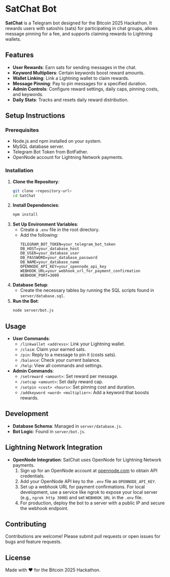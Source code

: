 # SatChat Bot

**SatChat** is a Telegram bot designed for the Bitcoin 2025 Hackathon. It rewards users with satoshis (sats) for participating in chat groups, allows message pinning for a fee, and supports claiming rewards to Lightning wallets.

## Features
- **User Rewards**: Earn sats for sending messages in the chat.
- **Keyword Multipliers**: Certain keywords boost reward amounts.
- **Wallet Linking**: Link a Lightning wallet to claim rewards.
- **Message Pinning**: Pay to pin messages for a specified duration.
- **Admin Controls**: Configure reward settings, daily caps, pinning costs, and keywords.
- **Daily Stats**: Tracks and resets daily reward distribution.

## Setup Instructions

### Prerequisites
- Node.js and npm installed on your system.
- MySQL database server.
- Telegram Bot Token from BotFather.
- OpenNode account for Lightning Network payments.

### Installation
1. **Clone the Repository**:
   ```bash
   git clone <repository-url>
   cd SatChat
   ```
2. **Install Dependencies**:
   ```bash
   npm install
   ```
3. **Set Up Environment Variables**:
   - Create a `.env` file in the root directory.
   - Add the following:
     ```
     TELEGRAM_BOT_TOKEN=your_telegram_bot_token
     DB_HOST=your_database_host
     DB_USER=your_database_user
     DB_PASSWORD=your_database_password
     DB_NAME=your_database_name
     OPENNODE_API_KEY=your_opennode_api_key
     WEBHOOK_URL=your_webhook_url_for_payment_confirmation
     WEBHOOK_PORT=3000
     ```
4. **Database Setup**:
   - Create the necessary tables by running the SQL scripts found in `server/database.sql`.
5. **Run the Bot**:
   ```bash
   node server/bot.js
   ```

## Usage
- **User Commands**:
  - `/linkwallet <address>`: Link your Lightning wallet.
  - `/claim`: Claim your earned sats.
  - `/pin`: Reply to a message to pin it (costs sats).
  - `/balance`: Check your current balance.
  - `/help`: View all commands and settings.
- **Admin Commands**:
  - `/setreward <amount>`: Set reward per message.
  - `/setcap <amount>`: Set daily reward cap.
  - `/setpin <cost> <hours>`: Set pinning cost and duration.
  - `/addkeyword <word> <multiplier>`: Add a keyword that boosts rewards.

## Development
- **Database Schema**: Managed in `server/database.js`.
- **Bot Logic**: Found in `server/bot.js`.

## Lightning Network Integration
- **OpenNode Integration**: SatChat uses OpenNode for Lightning Network payments.
  1. Sign up for an OpenNode account at [opennode.com](https://opennode.com) to obtain API credentials.
  2. Add your OpenNode API key to the `.env` file as `OPENNODE_API_KEY`.
  3. Set up a webhook URL for payment confirmations. For local development, use a service like ngrok to expose your local server (e.g., `ngrok http 3000`) and set `WEBHOOK_URL` in the `.env` file.
  4. For production, deploy the bot to a server with a public IP and secure the webhook endpoint.

## Contributing
Contributions are welcome! Please submit pull requests or open issues for bugs and feature requests.

## License
Made with ❤️ for the Bitcoin 2025 Hackathon.
